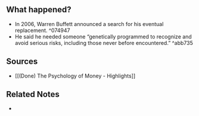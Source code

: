 ## What happened?
- In 2006, Warren Buffett announced a search for his eventual replacement. ^074947
-  He said he needed someone “genetically programmed to recognize and avoid serious risks, including those never before encountered.” ^abb735

## Sources
- [[(Done) The Psychology of Money - Highlights]]

## Related Notes
- 
